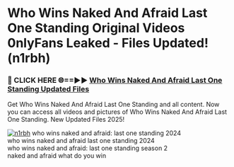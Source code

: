# Who Wins Naked And Afraid Last One Standing Original Videos 0nlyFans Leaked - Files Updated! (n1rbh)

<h3>🔴 CLICK HERE 🌐==►► <a href="https://tinyurl.com/up5wt9bj" rel="nofollow">Who Wins Naked And Afraid Last One Standing Updated Files</a></h3>

Get Who Wins Naked And Afraid Last One Standing and all content. Now you can access all videos and pictures of Who Wins Naked And Afraid Last One Standing. New Updated Files 2025!

[![n1rbh](https://i.imgur.com/ABiUzMV.gif)](https://tinyurl.com/up5wt9bj)
who wins naked and afraid: last one standing 2024<br>
who wins naked and afraid last one standing 2024<br>
who wins naked and afraid: last one standing season 2<br>
naked and afraid what do you win